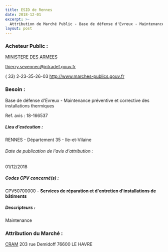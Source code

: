 ```yaml
---
title: ESID de Rennes
date: 2018-12-01
excerpt: >-
  Attribution de Marché Public - Base de défense d'Evreux - Maintenance préventive et corrective des installations thermiques
layout: post
---
```


### Acheteur Public : 
<a href="/acheteur-32/siren-110090016"> MINISTERE DES ARMEES</a><br/>



thierry.sevennec@intradef.gouv.fr

( 33) 2-23-35-26-03
http://www.marches-publics.gouv.fr
### Besoin :

Base de défense d'Evreux - Maintenance préventive et corrective des installations thermiques

Ref. avis : 18-166537


##### Lieu d'exécution :

RENNES - Département 35 - Ile-et-Vilaine

###### Date de publication de l'avis d'attribution : 
01/12/2018

##### Codes CPV concerné(s) :
CPV50700000 - **Services de réparation et d'entretien d'installations de bâtiments** <br/>

##### Descripteurs :
Maintenance <br/>

### Attribution du Marché :
<a href="/entreprise-268/siren-788212660"> CRAM</a>    203 rue Demidoff 76600 LE HAVRE <br/>
